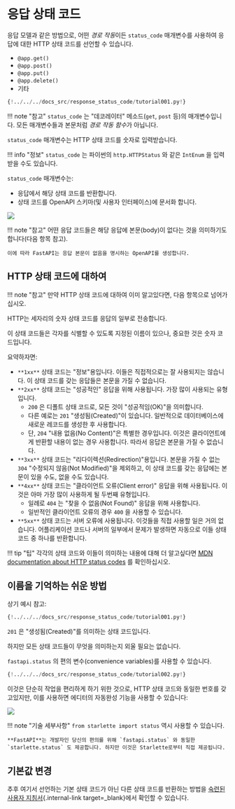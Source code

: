 # 응답 상태 코드

응답 모델과 같은 방법으로, 어떤 *경로 작동*이든 `status_code` 매개변수를 사용하여 응답에 대한 HTTP 상태 코드를 선언할 수 있습니다.

* `@app.get()`
* `@app.post()`
* `@app.put()`
* `@app.delete()`
* 기타

```Python hl_lines="6" 
{!../../../docs_src/response_status_code/tutorial001.py!}
```

!!! note "참고" 
    `status_code` 는 "데코레이터" 메소드(`get`, `post` 등)의 매개변수입니다. 모든 매개변수들과 본문처럼 *경로 작동 함수*가 아닙니다.

`status_code` 매개변수는 HTTP 상태 코드를 숫자로 입력받습니다.

!!! info "정보"
    `status_code` 는 파이썬의 `http.HTTPStatus` 와 같은 `IntEnum` 을 입력받을 수도 있습니다.

`status_code` 매개변수는:

* 응답에서 해당 상태 코드를 반환합니다.
* 상태 코드를 OpenAPI 스키마(및 사용자 인터페이스)에 문서화 합니다.

<img src="https://fastapi.tiangolo.com/img/tutorial/response-status-code/image01.png">

!!! note "참고" 
    어떤 응답 코드들은 해당 응답에 본문(body)이 없다는 것을 의미하기도 합니다(다음 항목 참고).

    이에 따라 FastAPI는 응답 본문이 없음을 명시하는 OpenAPI를 생성합니다.

## HTTP 상태 코드에 대하여

!!! note "참고"
    만약 HTTP 상태 코드에 대하여 이미 알고있다면, 다음 항목으로 넘어가십시오.

HTTP는 세자리의 숫자 상태 코드를 응답의 일부로 전송합니다.

이 상태 코드들은 각자를 식별할 수 있도록 지정된 이름이 있으나, 중요한 것은 숫자 코드입니다.

요약하자면:

* `**1xx**` 상태 코드는 "정보"용입니다. 이들은 직접적으로는 잘 사용되지는 않습니다. 이 상태 코드를 갖는 응답들은 본문을 가질 수 없습니다.
* `**2xx**` 상태 코드는 "성공적인" 응답을 위해 사용됩니다. 가장 많이 사용되는 유형입니다.
    * `200` 은 디폴트 상태 코드로, 모든 것이 "성공적임(OK)"을 의미합니다.
    * 다른 예로는 `201` "생성됨(Created)"이 있습니다. 일반적으로 데이터베이스에 새로운 레코드를 생성한 후 사용합니다.
    * 단, `204` "내용 없음(No Content)"은 특별한 경우입니다. 이것은 클라이언트에게 반환할 내용이 없는 경우 사용합니다. 따라서 응답은 본문을 가질 수 없습니다.
* `**3xx**` 상태 코드는 "리다이렉션(Redirection)"용입니다. 본문을 가질 수 없는 `304` "수정되지 않음(Not Modified)"을 제외하고, 이 상태 코드를 갖는 응답에는 본문이 있을 수도, 없을 수도 있습니다.
* `**4xx**` 상태 코드는 "클라이언트 오류(Client error)" 응답을 위해 사용됩니다. 이것은 아마 가장 많이 사용하게 될 두번째 유형입니다.
    * 일례로 `404` 는 "찾을 수 없음(Not Found)" 응답을 위해 사용합니다.
    * 일반적인 클라이언트 오류의 경우 `400` 을 사용할 수 있습니다.
* `**5xx**` 상태 코드는 서버 오류에 사용됩니다. 이것들을 직접 사용할 일은 거의 없습니다. 어플리케이션 코드나 서버의 일부에서 문제가 발생하면 자동으로 이들 상태 코드 중 하나를 반환합니다.

!!! tip "팁"
    각각의 상태 코드와 이들이 의미하는 내용에 대해 더 알고싶다면 <a href="https://developer.mozilla.org/en-US/docs/Web/HTTP/Status" class="external-link" target="_blank"><abbr title="Mozilla Developer Network">MDN</abbr> documentation about HTTP status codes</a> 를 확인하십시오.

## 이름을 기억하는 쉬운 방법

상기 예시 참고:

```Python hl_lines="6" 
{!../../../docs_src/response_status_code/tutorial001.py!}
```

`201` 은 "생성됨(Created)"를 의미하는 상태 코드입니다.

하지만 모든 상태 코드들이 무엇을 의미하는지 외울 필요는 없습니다.

`fastapi.status` 의 편의 변수(convenience variables)를 사용할 수 있습니다.

```Python hl_lines="1  6" 
{!../../../docs_src/response_status_code/tutorial002.py!}
```

이것은 단순히 작업을 편리하게 하기 위한 것으로, HTTP 상태 코드와 동일한 번호를 갖고있지만, 이를 사용하면 에디터의 자동완성 기능을 사용할 수 있습니다:

<img src="https://fastapi.tiangolo.com/img/tutorial/response-status-code/image02.png">

!!! note "기술 세부사항"
    `from starlette import status` 역시 사용할 수 있습니다.

    **FastAPI**는 개발자인 당신의 편의를 위해 `fastapi.status` 와 동일한 `starlette.status` 도 제공합니다. 하지만 이것은 Starlette로부터 직접 제공됩니다.

## 기본값 변경

추후 여기서 선언하는 기본 상태 코드가 아닌 다른 상태 코드를 반환하는 방법을 [숙련된 사용자 지침서](https://fastapi.tiangolo.com/ko/advanced/response-change-status-code/){.internal-link target=_blank}에서 확인할 수 있습니다.

